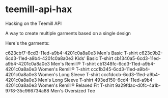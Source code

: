 # teemill-api-hax

Hacking on the Teemill API

A way to create multiple garments based on a single design

Here's the garments:

c623cbf7-6cd3-11ed-a9b4-4201c0a8a0e3 Men's Basic T-shirt
c623c9b2-6cd3-11ed-a9b4-4201c0a8a0e3 Kids' Basic T-shirt
cb1340a5-6cd3-11ed-a9b4-4201c0a8a0e3 Men's Remill® T-shirt
cb1348fc-6cd3-11ed-a9b4-4201c0a8a0e3 Women's Remill® T-shirt
ccc1b345-6cd3-11ed-a9b4-4201c0a8a0e3 Women's Long Sleeve T-shirt
ccc1dccb-6cd3-11ed-a9b4-4201c0a8a0e3 Men's Long Sleeve T-shirt
493ed150-6cd4-11ed-a9b4-4201c0a8a0e3 Women's Remill® Relaxed Fit T-shirt
9a29fdac-d0fc-4a1b-97f8-35c966734a88 Men's Oversized Tee
